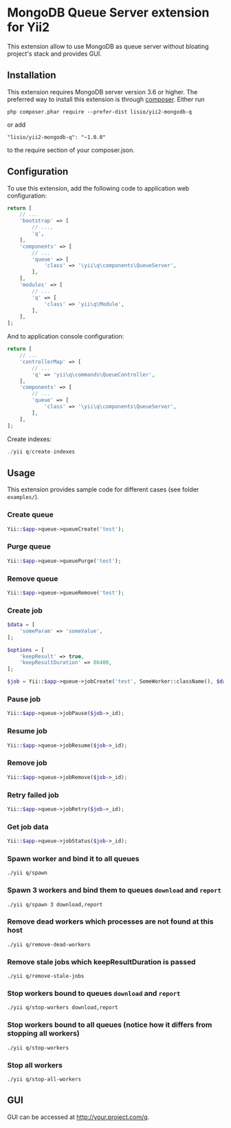 # MongoDB Queue Server extension for Yii2

This extension allow to use MongoDB as queue server without bloating project's stack and provides GUI.

Installation
------------
This extension requires MongoDB server version 3.6 or higher.
The preferred way to install this extension is through [composer](http://getcomposer.org/download/).
Either run

```
php composer.phar require --prefer-dist lisio/yii2-mongodb-q
```
or add
```
"lisio/yii2-mongodb-q": "~1.0.0"
```
to the require section of your composer.json.

Configuration
-------------
To use this extension, add the following code to application web configuration:
```php
return [
    // ...
    'bootstrap' => [
        // ...,
        'q',
    ],
    'components' => [
        // ...
        'queue' => [
            'class' => '\yii\q\components\QueueServer',
        ],
    ],
    'modules' => [
        // ...
        'q' => [
            'class' => 'yii\q\Module',
        ],
    ],
];
```
And to application console configuration:
```php
return [
    // ...
    'controllerMap' => [
        // ...
        'q' => 'yii\q\commands\QueueController',
    ],
    'components' => [
        // ...
        'queue' => [
            'class' => '\yii\q\components\QueueServer',
        ],
    ],
];
```

Create indexes:
```php
./yii q/create-indexes
```

Usage
-----

This extension provides sample code for different cases (see folder `examples/`).

### Create queue
```php
Yii::$app->queue->queueCreate('test');
```

### Purge queue
```php
Yii::$app->queue->queuePurge('test');
```

### Remove queue
```php
Yii::$app->queue->queueRemove('test');
```

### Create job
```php
$data = [
    'someParam' => 'someValue',
];

$options = [
    'keepResult' => true,
    'keepResultDuration' => 86400,
];

$job = Yii::$app->queue->jobCreate('test', SomeWorker::className(), $data, $options);
```

### Pause job
```php
Yii::$app->queue->jobPause($job->_id);
```

### Resume job
```php
Yii::$app->queue->jobResume($job->_id);
```

### Remove job
```php
Yii::$app->queue->jobRemove($job->_id);
```

### Retry failed job
```php
Yii::$app->queue->jobRetry($job->_id);
```

### Get job data
```php
Yii::$app->queue->jobStatus($job->_id);
```

### Spawn worker and bind it to all queues
```
./yii q/spawn
```

### Spawn 3 workers and bind them to queues `download` and `report`
```
./yii q/spawn 3 download,report
```

### Remove dead workers which processes are not found at this host
```
./yii q/remove-dead-workers
```

### Remove stale jobs which keepResultDuration is passed
```
./yii q/remove-stale-jobs
```

### Stop workers bound to queues `download` and `report`
```
./yii q/stop-workers download,report
```

### Stop workers bound to all queues (notice how it differs from stopping all workers)
```
./yii q/stop-workers
```

### Stop all workers
```
./yii q/stop-all-workers
```

GUI
-----

GUI can be accessed at http://your.project.com/q.
